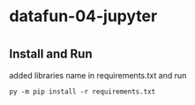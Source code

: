 # datafun-04-jupyter
#
## Install and Run
added libraries name in requirements.txt and run 
```
py -m pip install -r requirements.txt
```

